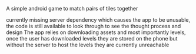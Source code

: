 A simple android game to match pairs of tiles together

currently missing server dependency which causes the app to be unusable, the code is still available to look through to see the thought process and design
The app relies on downloading assets and most importantly levels, once the user has downloaded levels they are stored on the phone but without the server to host the levels they are currently unreachable
